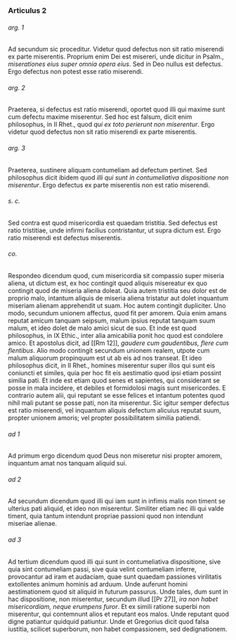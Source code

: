 ### Articulus 2

###### arg. 1
Ad secundum sic proceditur. Videtur quod defectus non sit ratio miserendi ex parte miserentis. Proprium enim Dei est misereri, unde dicitur in Psalm., *miserationes eius super omnia opera eius*. Sed in Deo nullus est defectus. Ergo defectus non potest esse ratio miserendi.

###### arg. 2
Praeterea, si defectus est ratio miserendi, oportet quod illi qui maxime sunt cum defectu maxime miserentur. Sed hoc est falsum, dicit enim philosophus, in II Rhet., quod *qui ex toto perierunt non miserentur*. Ergo videtur quod defectus non sit ratio miserendi ex parte miserentis.

###### arg. 3
Praeterea, sustinere aliquam contumeliam ad defectum pertinet. Sed philosophus dicit ibidem quod *illi qui sunt in contumeliativa dispositione non miserentur*. Ergo defectus ex parte miserentis non est ratio miserendi.

###### s. c.
Sed contra est quod misericordia est quaedam tristitia. Sed defectus est ratio tristitiae, unde infirmi facilius contristantur, ut supra dictum est. Ergo ratio miserendi est defectus miserentis.

###### co.
Respondeo dicendum quod, cum misericordia sit compassio super miseria aliena, ut dictum est, ex hoc contingit quod aliquis misereatur ex quo contingit quod de miseria aliena doleat. Quia autem tristitia seu dolor est de proprio malo, intantum aliquis de miseria aliena tristatur aut dolet inquantum miseriam alienam apprehendit ut suam. Hoc autem contingit dupliciter. Uno modo, secundum unionem affectus, quod fit per amorem. Quia enim amans reputat amicum tanquam seipsum, malum ipsius reputat tanquam suum malum, et ideo dolet de malo amici sicut de suo. Et inde est quod philosophus, in IX Ethic., inter alia amicabilia ponit hoc quod est condolere amico. Et apostolus dicit, ad [[Rm 12]], *gaudere cum gaudentibus, flere cum flentibus*. Alio modo contingit secundum unionem realem, utpote cum malum aliquorum propinquum est ut ab eis ad nos transeat. Et ideo philosophus dicit, in II Rhet., homines miserentur super illos qui sunt eis coniuncti et similes, quia per hoc fit eis aestimatio quod ipsi etiam possint similia pati. Et inde est etiam quod senes et sapientes, qui considerant se posse in mala incidere, et debiles et formidolosi magis sunt misericordes. E contrario autem alii, qui reputant se esse felices et intantum potentes quod nihil mali putant se posse pati, non ita miserentur. Sic igitur semper defectus est ratio miserendi, vel inquantum aliquis defectum alicuius reputat suum, propter unionem amoris; vel propter possibilitatem similia patiendi.

###### ad 1
Ad primum ergo dicendum quod Deus non miseretur nisi propter amorem, inquantum amat nos tanquam aliquid sui.

###### ad 2
Ad secundum dicendum quod illi qui iam sunt in infimis malis non timent se ulterius pati aliquid, et ideo non miserentur. Similiter etiam nec illi qui valde timent, quia tantum intendunt propriae passioni quod non intendunt miseriae alienae.

###### ad 3
Ad tertium dicendum quod illi qui sunt in contumeliativa dispositione, sive quia sint contumeliam passi, sive quia velint contumeliam inferre, provocantur ad iram et audaciam, quae sunt quaedam passiones virilitatis extollentes animum hominis ad arduum. Unde auferunt homini aestimationem quod sit aliquid in futurum passurus. Unde tales, dum sunt in hac dispositione, non miserentur, secundum illud [[Pr 27]], *ira non habet misericordiam, neque erumpens furor*. Et ex simili ratione superbi non miserentur, qui contemnunt alios et reputant eos malos. Unde reputant quod digne patiantur quidquid patiuntur. Unde et Gregorius dicit quod falsa iustitia, scilicet superborum, non habet compassionem, sed dedignationem.


